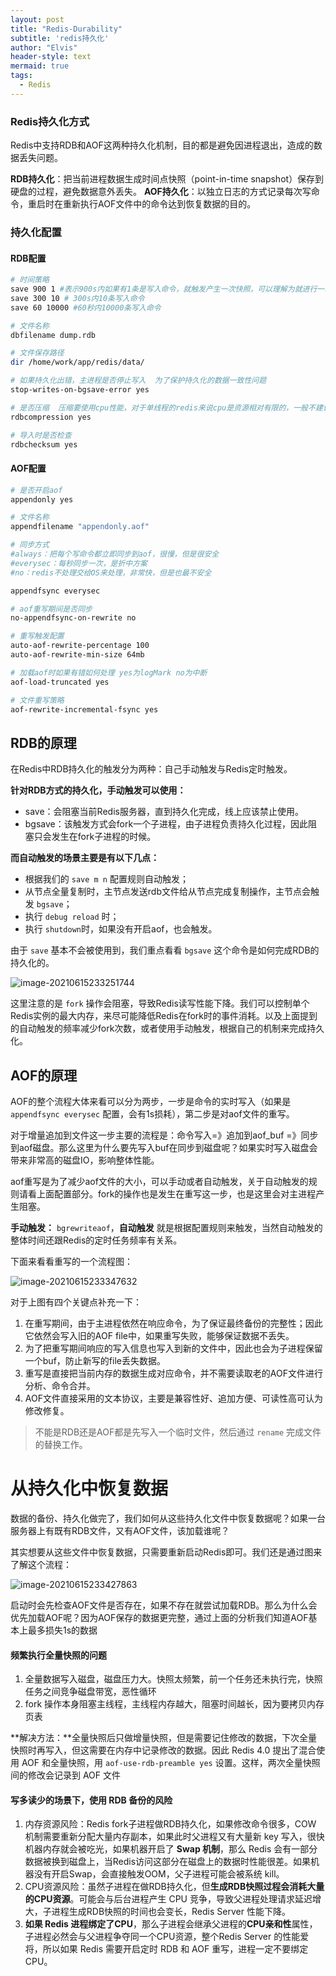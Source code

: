 ```yaml
---
layout: post
title: "Redis-Durability"
subtitle: 'redis持久化'
author: "Elvis"
header-style: text
mermaid: true
tags:
  - Redis
---
```




### Redis持久化方式

Redis中支持RDB和AOF这两种持久化机制，目的都是避免因进程退出，造成的数据丢失问题。

**RDB持久化**：把当前进程数据生成时间点快照（point-in-time snapshot）保存到硬盘的过程，避免数据意外丢失。
**AOF持久化**：以独立日志的方式记录每次写命令，重启时在重新执行AOF文件中的命令达到恢复数据的目的。



### 持久化配置

#### RDB配置

```bash
# 时间策略
save 900 1 #表示900s内如果有1条是写入命令，就触发产生一次快照，可以理解为就进行一次备份
save 300 10 # 300s内10条写入命令
save 60 10000 #60秒内10000条写入命令

# 文件名称
dbfilename dump.rdb

# 文件保存路径
dir /home/work/app/redis/data/

# 如果持久化出错，主进程是否停止写入  为了保护持久化的数据一致性问题
stop-writes-on-bgsave-error yes

# 是否压缩  压缩要使用cpu性能，对于单线程的redis来说cpu是资源相对有限的，一般不建议开启
rdbcompression yes

# 导入时是否检查
rdbchecksum yes
```

#### AOF配置

```bash
# 是否开启aof
appendonly yes

# 文件名称
appendfilename "appendonly.aof"

# 同步方式
#always：把每个写命令都立即同步到aof，很慢，但是很安全
#everysec：每秒同步一次，是折中方案
#no：redis不处理交给OS来处理，非常快，但是也最不安全

appendfsync everysec

# aof重写期间是否同步
no-appendfsync-on-rewrite no

# 重写触发配置
auto-aof-rewrite-percentage 100
auto-aof-rewrite-min-size 64mb

# 加载aof时如果有错如何处理 yes为logMark no为中断
aof-load-truncated yes

# 文件重写策略
aof-rewrite-incremental-fsync yes
```



## RDB的原理

在Redis中RDB持久化的触发分为两种：自己手动触发与Redis定时触发。

**针对RDB方式的持久化，手动触发可以使用：**

- save：会阻塞当前Redis服务器，直到持久化完成，线上应该禁止使用。
- bgsave：该触发方式会fork一个子进程，由子进程负责持久化过程，因此阻塞只会发生在fork子进程的时候。

**而自动触发的场景主要是有以下几点：**

- 根据我们的 `save m n` 配置规则自动触发；
- 从节点全量复制时，主节点发送rdb文件给从节点完成复制操作，主节点会触发 `bgsave`；
- 执行 `debug reload` 时；
- 执行  `shutdown`时，如果没有开启aof，也会触发。

由于 `save` 基本不会被使用到，我们重点看看 `bgsave` 这个命令是如何完成RDB的持久化的。

![image-20210615233251744](https://raw.githubusercontent.com/elvisNg/elvisng.github.io/master/img/in-post/post-redis/rdb-fluent.png)



这里注意的是 `fork` 操作会阻塞，导致Redis读写性能下降。我们可以控制单个Redis实例的最大内存，来尽可能降低Redis在fork时的事件消耗。以及上面提到的自动触发的频率减少fork次数，或者使用手动触发，根据自己的机制来完成持久化。

## AOF的原理

AOF的整个流程大体来看可以分为两步，一步是命令的实时写入（如果是 `appendfsync everysec` 配置，会有1s损耗），第二步是对aof文件的重写。

对于增量追加到文件这一步主要的流程是：命令写入=》追加到aof_buf =》同步到aof磁盘。那么这里为什么要先写入buf在同步到磁盘呢？如果实时写入磁盘会带来非常高的磁盘IO，影响整体性能。

aof重写是为了减少aof文件的大小，可以手动或者自动触发，关于自动触发的规则请看上面配置部分。fork的操作也是发生在重写这一步，也是这里会对主进程产生阻塞。

**手动触发：** `bgrewriteaof`，**自动触发** 就是根据配置规则来触发，当然自动触发的整体时间还跟Redis的定时任务频率有关系。

下面来看看重写的一个流程图：

![image-20210615233347632](https://raw.githubusercontent.com/elvisNg/elvisng.github.io/master/img/in-post/post-redis/aof-fluent.png)

对于上图有四个关键点补充一下：

1. 在重写期间，由于主进程依然在响应命令，为了保证最终备份的完整性；因此它依然会写入旧的AOF file中，如果重写失败，能够保证数据不丢失。
2. 为了把重写期间响应的写入信息也写入到新的文件中，因此也会为子进程保留一个buf，防止新写的file丢失数据。
3. 重写是直接把当前内存的数据生成对应命令，并不需要读取老的AOF文件进行分析、命令合并。
4. AOF文件直接采用的文本协议，主要是兼容性好、追加方便、可读性高可认为修改修复。

> 不能是RDB还是AOF都是先写入一个临时文件，然后通过 `rename` 完成文件的替换工作。

# 从持久化中恢复数据

数据的备份、持久化做完了，我们如何从这些持久化文件中恢复数据呢？如果一台服务器上有既有RDB文件，又有AOF文件，该加载谁呢？

其实想要从这些文件中恢复数据，只需要重新启动Redis即可。我们还是通过图来了解这个流程：

![image-20210615233427863](https://raw.githubusercontent.com/elvisNg/elvisng.github.io/master/img/in-post/post-redis/recover-data.png)



启动时会先检查AOF文件是否存在，如果不存在就尝试加载RDB。那么为什么会优先加载AOF呢？因为AOF保存的数据更完整，通过上面的分析我们知道AOF基本上最多损失1s的数据



#### 频繁执行全量快照的问题

1. 全量数据写入磁盘，磁盘压力大。快照太频繁，前一个任务还未执行完，快照任务之间竞争磁盘带宽，恶性循环
2. fork 操作本身阻塞主线程，主线程内存越大，阻塞时间越长，因为要拷贝内存页表

**解决方法：**全量快照后只做增量快照，但是需要记住修改的数据，下次全量快照时再写入，但这需要在内存中记录修改的数据。因此 Redis 4.0 提出了混合使用 AOF 和全量快照，用 `aof-use-rdb-preamble yes` 设置。这样，两次全量快照间的修改会记录到 AOF 文件

#### **写多读少的场景下，使用 RDB 备份的风险**

1. 内存资源风险：Redis fork子进程做RDB持久化，如果修改命令很多，COW 机制需要重新分配大量内存副本，如果此时父进程又有大量新 key 写入，很快机器内存就会被吃光，如果机器开启了 **Swap 机制**，那么 Redis 会有一部分数据被换到磁盘上，当Redis访问这部分在磁盘上的数据时性能很差。如果机器没有开启Swap，会直接触发OOM，父子进程可能会被系统 kill。
2. CPU资源风险：虽然子进程在做RDB持久化，但**生成RDB快照过程会消耗大量的CPU资源**。可能会与后台进程产生 CPU 竞争，导致父进程处理请求延迟增大，子进程生成RDB快照的时间也会变长，Redis Server 性能下降。
3. **如果 Redis 进程绑定了CPU**，那么子进程会继承父进程的**CPU亲和性**属性，子进程必然会与父进程争夺同一个CPU资源，整个Redis Server 的性能爱将，所以如果 Redis 需要开启定时 RDB 和 AOF 重写，进程一定不要绑定CPU。

